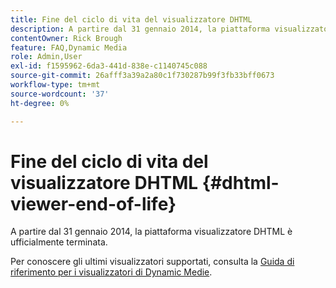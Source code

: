 ```yaml
---
title: Fine del ciclo di vita del visualizzatore DHTML
description: A partire dal 31 gennaio 2014, la piattaforma visualizzatore DHTML è ufficialmente terminata.
contentOwner: Rick Brough
feature: FAQ,Dynamic Media
role: Admin,User
exl-id: f1595962-6da3-441d-838e-c1140745c088
source-git-commit: 26afff3a39a2a80c1f730287b99f3fb33bff0673
workflow-type: tm+mt
source-wordcount: '37'
ht-degree: 0%

---
```


# Fine del ciclo di vita del visualizzatore DHTML {#dhtml-viewer-end-of-life}

A partire dal 31 gennaio 2014, la piattaforma visualizzatore DHTML è ufficialmente terminata.

Per conoscere gli ultimi visualizzatori supportati, consulta la [Guida di riferimento per i visualizzatori di Dynamic Medie](https://experienceleague.adobe.com/docs/dynamic-media-developer-resources.html?lang=it).
